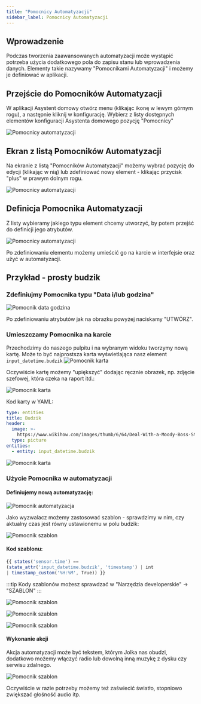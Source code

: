 ```yaml
---
title: "Pomocnicy Automatyzacji"
sidebar_label: Pomocnicy Automatyzacji
---
```


## Wprowadzenie

Podczas tworzenia zaawansowanych automatyzacji może wystąpić potrzeba użycia dodatkowego pola do zapisu stanu lub wprowadzenia danych.
Elementy takie nazywamy "Pomocnikami Automatyzacji" i możemy je definiować w aplikacji.

## Przejście do Pomocników Automatyzacji

W aplikacji Asystent domowy otwórz menu (klikając ikonę w lewym górnym rogu), a następnie kliknij w konfigurację. Wybierz z listy dostępnych elementów konfiguracji Asystenta domowego pozycję "Pomocnicy"

![Pomocnicy automatyzacji](/img/en/bramka/automation_helpers.png)

## Ekran z listą Pomocników Automatyzacji

Na ekranie z listą "Pomocników Automatyzacji" możemy wybrać pozycję do edycji (klikając w nią) lub zdefiniować nowy element - klikając przycisk "plus" w prawym dolnym rogu.

![Pomocnicy automatyzacji](/img/en/bramka/automation_helpers2.png)

## Definicja Pomocnika Automatyzacji

Z listy wybieramy jakiego typu element chcemy utworzyć, by potem przejść do definicji jego atrybutów.

![Pomocnicy automatyzacji](/img/en/bramka/automation_helpers3.png)

Po zdefiniowaniu elementu możemy umieścić go na karcie w interfejsie oraz użyć w automatyzacji.


## Przykład - prosty budzik

### Zdefiniujmy Pomocnika typu "Data i/lub godzina"

![Pomocnik data godzina](/img/en/bramka/automation_helpers4.png)

Po zdefiniowaniu atrybutów jak na obrazku powyżej naciskamy "UTWÓRZ".

### Umieszczamy Pomocnika na karcie


Przechodzimy do naszego pulpitu i na wybranym widoku tworzymy nową kartę.
Może to być najprostsza karta wyświetlająca nasz element ``input_datetime.budzik``
![Pomocnik karta](/img/en/bramka/automation_helpers5.png)

Oczywiście kartę możemy "upiększyć" dodając ręcznie obrazek, np. zdjęcie szefowej, która czeka na raport itd.:

![Pomocnik karta](/img/en/bramka/automation_helpers6.png)

Kod karty w YAML:

``` yaml
type: entities
title: Budzik
header:
  image: >-
    https://www.wikihow.com/images/thumb/6/64/Deal-With-a-Moody-Boss-Step-10.jpg/aid236433-v4-728px-Deal-With-a-Moody-Boss-Step-10.jpg.webp
  type: picture
entities:
  - entity: input_datetime.budzik
```

![Pomocnik karta](/img/en/bramka/automation_helpers13.png)


### Użycie Pomocnika w automatyzacji

#### Definiujemy nową automatyzację:

![Pomocnik automatyzacja](/img/en/bramka/automation_helpers7.png)

Jako wyzwalacz możemy zastosować szablon - sprawdzimy w nim, czy aktualny czas jest równy ustawionemu w polu budzik:

![Pomocnik szablon](/img/en/bramka/automation_helpers8.png)

#### Kod szablonu:

``` javascript
{{ states('sensor.time') ==
(state_attr('input_datetime.budzik', 'timestamp') | int
| timestamp_custom('%H:%M', True)) }}
```

:::tip
Kody szablonów możesz sprawdzać w "Narzędzia developerskie" -> "SZABLON"
:::

![Pomocnik szablon](/img/en/bramka/automation_helpers9.png)

![Pomocnik szablon](/img/en/bramka/automation_helpers10.png)

![Pomocnik szablon](/img/en/bramka/automation_helpers11.png)

#### Wykonanie akcji

Akcja automatyzacji może być tekstem, którym Jolka nas obudzi, dodatkowo możemy włączyć radio lub dowolną inną muzykę z dysku czy serwisu zdalnego.

![Pomocnik szablon](/img/en/bramka/automation_helpers12.png)

Oczywiście w razie potrzeby możemy też zaświecić światło, stopniowo zwiększać głośność audio itp.

